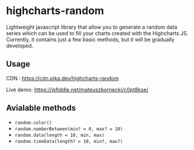 # highcharts-random

Lightweight javascript library that allow you to generate a random data series which can be used to fill your charts created with the Highcharts JS. Currently, it contains just a few basic methods, but it will be gradually developed.

## Usage
CDN : https://cdn.pika.dev/highcharts-random

Live demo: https://jsfiddle.net/mateuszkornecki/c0pt8kse/



## Avialable methods

- `random.color()` 
- `random.numberBetween(min? = 0, max? = 10)`
- `random.data(length = 10, min, max)`
- `random.timeData(length? = 10, min?, max?)`
